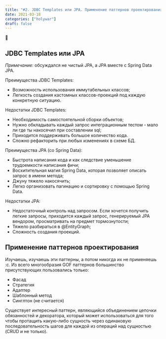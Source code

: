 ```yaml
---
title: "#2. JDBC Templates или JPA. Применение паттернов проектирования"
date: 2021-03-18
categories: ["holywar"]
draft: false
---
```


:dog:
<!--more-->

## JDBC Templates или JPA

_Примечание_: обсуждался не чистый JPA, а JPA вместе с Spring Data JPA.

Преимущества JDBC Templates:
- Возможность использования иммутабельных классов;
- Легкость создания кастомных классов-проекций под каждую конкретную ситуацию.

Недостатки JDBC Templates:
- Необходимость самостоятельной сборки объектов;
- Нужно обкладывать каждый запрос интеграционным тестом - мало ли где ты накосячил при составлении sql;
- Приходится поддерживать большое количество кода.
- Сложно рефакторить при любых изменениях в схеме БД.

Преимущества JPA (со Spring Data):
- Быстрота написания кода и как следствие уменьшение трудоемкости написания фичи;
- Восхитительная магия Spring Data, которая позволяет описать запрос в имени метода;
- Джуну тяжело накосячить;
- Легко организовать пагинацию и сортировку с помощью Spring Data.

Недостатки JPA:
- Недостаточный контроль над запросом. Если хочется получить легкие запросы, приходится каждый запрос, генерируемый JPA вендором, просматривать на предмет тормознутости;
- Тяжело разбираться в @EntityGraph;
- Сложность создания проекций.

## Применение паттернов проектирования

Изучаешь, изучаешь эти паттерны, а потом никогда их не применяешь :с.
Из всего многообразия GOF паттернов большинство присутствующих пользовались только:
- Фасад
- Стратегия
- Адаптер
- Шаблонный метод
- Синглтон (не считается)

Существует интересный паттерн, являющийся объединением цепочки обязанностей и декоратора, который может использоваться для того чтобы протащить какую-либо сущность через одинаковую последовательность шагов для каждой из операций над сущностью (CRUD и не только).